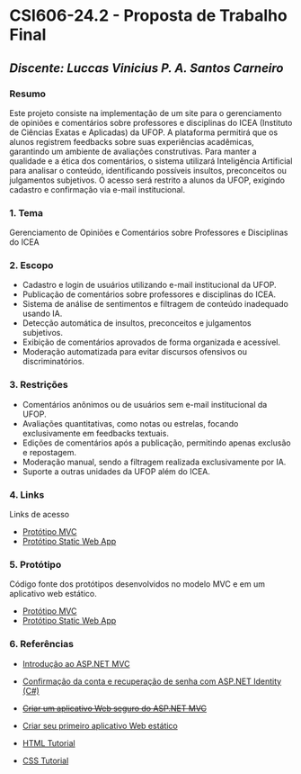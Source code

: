 ﻿# **CSI606-24.2 - Proposta de Trabalho Final**

## *Discente: Luccas Vinicius P. A. Santos Carneiro*

<!-- Descrever um resumo sobre o trabalho. -->

### Resumo

   Este projeto consiste na implementação de um site para o gerenciamento de opiniões e comentários sobre professores e disciplinas do ICEA (Instituto de Ciências Exatas e Aplicadas) da UFOP. A plataforma permitirá que os alunos registrem feedbacks sobre suas experiências acadêmicas, garantindo um ambiente de avaliações construtivas. Para manter a qualidade e a ética dos comentários, o sistema utilizará Inteligência Artificial para analisar o conteúdo, identificando possíveis insultos, preconceitos ou julgamentos subjetivos. O acesso será restrito a alunos da UFOP, exigindo cadastro e confirmação via e-mail institucional.

<!-- Apresentar o tema. -->
### 1. Tema

  Gerenciamento de Opiniões e Comentários sobre Professores e Disciplinas do ICEA

<!-- Descrever e limitar o escopo da aplicação. -->
### 2. Escopo

  - Cadastro e login de usuários utilizando e-mail institucional da UFOP.
  - Publicação de comentários sobre professores e disciplinas do ICEA.
  - Sistema de análise de sentimentos e filtragem de conteúdo inadequado usando IA.
  - Detecção automática de insultos, preconceitos e julgamentos subjetivos.
  - Exibição de comentários aprovados de forma organizada e acessível.
  - Moderação automatizada para evitar discursos ofensivos ou discriminatórios.

<!-- Apresentar restrições de funcionalidades e de escopo. -->
### 3. Restrições

  - Comentários anônimos ou de usuários sem e-mail institucional da UFOP.
  - Avaliações quantitativas, como notas ou estrelas, focando exclusivamente em feedbacks textuais.
  - Edições de comentários após a publicação, permitindo apenas exclusão e repostagem.
  - Moderação manual, sendo a filtragem realizada exclusivamente por IA.
  - Suporte a outras unidades da UFOP além do ICEA.

<!-- Construir alguns protótipos para a aplicação, disponibilizá-los no Github e descrever o que foi considerado. //-->

### 4. Links

  Links de acesso

  - [Protótipo MVC](https://luccascorpvx.azurewebsites.net/)
  - [Protótipo Static Web App](https://brave-stone-0c5a98610.4.azurestaticapps.net/)

 
### 5. Protótipo

  Código fonte dos protótipos desenvolvidos no modelo MVC e em um aplicativo web estático.

  - [Protótipo MVC](https://github.com/luccas00/WEB1_MVC)
  - [Protótipo Static Web App](https://github.com/luccas00/WEB1_StaticWebApp)
	

### 6. Referências

  - [Introdução ao ASP.NET MVC](https://learn.microsoft.com/pt-br/aspnet/mvc/overview/getting-started/introduction/getting-started)
  - [Confirmação da conta e recuperação de senha com ASP.NET Identity (C#)](https://learn.microsoft.com/pt-br/aspnet/identity/overview/features-api/account-confirmation-and-password-recovery-with-aspnet-identity)
  - ~~[Criar um aplicativo Web seguro do ASP.NET MVC](https://learn.microsoft.com/pt-br/aspnet/mvc/overview/security/create-an-aspnet-mvc-5-web-app-with-email-confirmation-and-password-reset)~~
  
  - [Criar seu primeiro aplicativo Web estático](https://learn.microsoft.com/pt-br/azure/static-web-apps/get-started-portal?tabs=vanilla-javascript&pivots=github)
  
  - [HTML Tutorial](https://www.w3schools.com/html/default.asp)
  - [CSS Tutorial](https://www.w3schools.com/css/default.asp)
